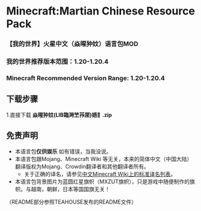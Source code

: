 # Minecraft:Martian Chinese Resource Pack
### 【我的世界】火星中文（焱暒狆妏）语言包MOD

### 我的世界推荐版本范围：1.20-1.20.4
### Minecraft Recommended Version Range: 1.20-1.20.4

## 下载步骤

1.直接下载 **焱暒狆妏(LIB臨溡笁莋厔)娪訁.zip**

## 免责声明

* 本语言包**仅供娱乐** 如有错误，当我没说。
* 本语言包跟Mojang、Minecraft Wiki 等无关，本来的简体中文（中国大陆）翻译版权为Mojang、Crowdin翻译者和其他翻译者所有。
  * 关于正确的译名，请参见[中文Minecraft Wiki上的标准译名列表](https://minecraft.fandom.com/zh/wiki/Minecraft_Wiki:译名标准化)。
* 本语言包背景图片为蓝圆红星旗帜（MXZUT旗帜），只是游戏中随便制作的旗帜。与越南，朝鲜，日本等国国旗无关！
  

（README部分参照TEAHOUSE发布的README文件）
